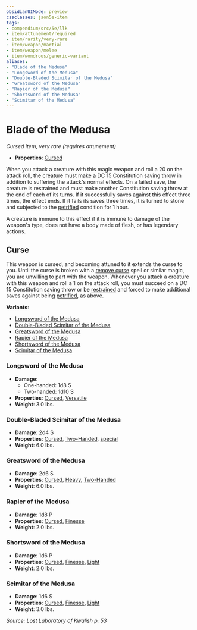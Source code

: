 ```yaml
---
obsidianUIMode: preview
cssclasses: json5e-item
tags:
- compendium/src/5e/llk
- item/attunement/required
- item/rarity/very-rare
- item/weapon/martial
- item/weapon/melee
- item/wondrous/generic-variant
aliases: 
- "Blade of the Medusa"
- "Longsword of the Medusa"
- "Double-Bladed Scimitar of the Medusa"
- "Greatsword of the Medusa"
- "Rapier of the Medusa"
- "Shortsword of the Medusa"
- "Scimitar of the Medusa"
---
```

# Blade of the Medusa
*Cursed item, very rare (requires attunement)*  

- **Properties**: [Cursed](2-Mechanics/CLI/rules/item-properties.md#Cursed%20Items)

When you attack a creature with this magic weapon and roll a 20 on the attack roll, the creature must make a DC 15 Constitution saving throw in addition to suffering the attack's normal effects. On a failed save, the creature is restrained and must make another Constitution saving throw at the end of each of its turns. If it successfully saves against this effect three times, the effect ends. If it fails its saves three times, it is turned to stone and subjected to the [petrified](2-Mechanics/CLI/rules/conditions.md#Petrified) condition for 1 hour.

A creature is immune to this effect if it is immune to damage of the weapon's type, does not have a body made of flesh, or has legendary actions.

## Curse

This weapon is cursed, and becoming attuned to it extends the curse to you. Until the curse is broken with a [remove curse](2-Mechanics/CLI/spells/remove-curse.md) spell or similar magic, you are unwilling to part with the weapon. Whenever you attack a creature with this weapon and roll a 1 on the attack roll, you must succeed on a DC 15 Constitution saving throw or be [restrained](2-Mechanics/CLI/rules/conditions.md#Restrained) and forced to make additional saves against being [petrified](2-Mechanics/CLI/rules/conditions.md#Petrified), as above.

**Variants**:
- [Longsword of the Medusa](#Longsword%20of%20the%20Medusa)
- [Double-Bladed Scimitar of the Medusa](#Double-Bladed%20Scimitar%20of%20the%20Medusa)
- [Greatsword of the Medusa](#Greatsword%20of%20the%20Medusa)
- [Rapier of the Medusa](#Rapier%20of%20the%20Medusa)
- [Shortsword of the Medusa](#Shortsword%20of%20the%20Medusa)
- [Scimitar of the Medusa](#Scimitar%20of%20the%20Medusa)

### Longsword of the Medusa

- **Damage**:
  - One-handed: 1d8 S
  - Two-handed: 1d10 S
- **Properties**: [Cursed](2-Mechanics/CLI/rules/item-properties.md#Cursed%20Items), [Versatile](2-Mechanics/CLI/rules/item-properties.md#Versatile)
- **Weight**: 3.0 lbs.

### Double-Bladed Scimitar of the Medusa

- **Damage**: 2d4 S
- **Properties**: [Cursed](2-Mechanics/CLI/rules/item-properties.md#Cursed%20Items), [Two-Handed](2-Mechanics/CLI/rules/item-properties.md#Two-Handed), [special](2-Mechanics/CLI/rules/item-properties.md#Special%20Weapons)
- **Weight**: 6.0 lbs.

### Greatsword of the Medusa

- **Damage**: 2d6 S
- **Properties**: [Cursed](2-Mechanics/CLI/rules/item-properties.md#Cursed%20Items), [Heavy](2-Mechanics/CLI/rules/item-properties.md#Heavy), [Two-Handed](2-Mechanics/CLI/rules/item-properties.md#Two-Handed)
- **Weight**: 6.0 lbs.

### Rapier of the Medusa

- **Damage**: 1d8 P
- **Properties**: [Cursed](2-Mechanics/CLI/rules/item-properties.md#Cursed%20Items), [Finesse](2-Mechanics/CLI/rules/item-properties.md#Finesse)
- **Weight**: 2.0 lbs.

### Shortsword of the Medusa

- **Damage**: 1d6 P
- **Properties**: [Cursed](2-Mechanics/CLI/rules/item-properties.md#Cursed%20Items), [Finesse](2-Mechanics/CLI/rules/item-properties.md#Finesse), [Light](2-Mechanics/CLI/rules/item-properties.md#Light)
- **Weight**: 2.0 lbs.

### Scimitar of the Medusa

- **Damage**: 1d6 S
- **Properties**: [Cursed](2-Mechanics/CLI/rules/item-properties.md#Cursed%20Items), [Finesse](2-Mechanics/CLI/rules/item-properties.md#Finesse), [Light](2-Mechanics/CLI/rules/item-properties.md#Light)
- **Weight**: 3.0 lbs.


*Source: Lost Laboratory of Kwalish p. 53*